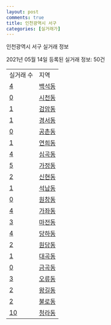 ```yaml
---
layout: post
comments: true
title: 인천광역시 서구
categories: [실거래가]
---
```


인천광역시 서구 실거래 정보

2021년 05월 14일 등록된 실거래 정보: 50건


<table>
  <tr>
    <td>실거래 수</td>
    <td>지역</td>
  </tr>

  
  <tr>
    <td><a href="2826010100.html">4</a></td>
    <td><a href="2826010100.html">백석동</a></td>
  </tr>
    

  <tr>
    <td><a href="2826010200.html">0</a></td>
    <td><a href="2826010200.html">시천동</a></td>
  </tr>
    

  <tr>
    <td><a href="2826010300.html">1</a></td>
    <td><a href="2826010300.html">검암동</a></td>
  </tr>
    

  <tr>
    <td><a href="2826010400.html">1</a></td>
    <td><a href="2826010400.html">경서동</a></td>
  </tr>
    

  <tr>
    <td><a href="2826010500.html">0</a></td>
    <td><a href="2826010500.html">공촌동</a></td>
  </tr>
    

  <tr>
    <td><a href="2826010600.html">1</a></td>
    <td><a href="2826010600.html">연희동</a></td>
  </tr>
    

  <tr>
    <td><a href="2826010700.html">4</a></td>
    <td><a href="2826010700.html">심곡동</a></td>
  </tr>
    

  <tr>
    <td><a href="2826010800.html">5</a></td>
    <td><a href="2826010800.html">가정동</a></td>
  </tr>
    

  <tr>
    <td><a href="2826010900.html">2</a></td>
    <td><a href="2826010900.html">신현동</a></td>
  </tr>
    

  <tr>
    <td><a href="2826011000.html">1</a></td>
    <td><a href="2826011000.html">석남동</a></td>
  </tr>
    

  <tr>
    <td><a href="2826011100.html">0</a></td>
    <td><a href="2826011100.html">원창동</a></td>
  </tr>
    

  <tr>
    <td><a href="2826011200.html">4</a></td>
    <td><a href="2826011200.html">가좌동</a></td>
  </tr>
    

  <tr>
    <td><a href="2826011300.html">3</a></td>
    <td><a href="2826011300.html">마전동</a></td>
  </tr>
    

  <tr>
    <td><a href="2826011400.html">4</a></td>
    <td><a href="2826011400.html">당하동</a></td>
  </tr>
    

  <tr>
    <td><a href="2826011500.html">2</a></td>
    <td><a href="2826011500.html">원당동</a></td>
  </tr>
    

  <tr>
    <td><a href="2826011700.html">1</a></td>
    <td><a href="2826011700.html">대곡동</a></td>
  </tr>
    

  <tr>
    <td><a href="2826011800.html">0</a></td>
    <td><a href="2826011800.html">금곡동</a></td>
  </tr>
    

  <tr>
    <td><a href="2826011900.html">3</a></td>
    <td><a href="2826011900.html">오류동</a></td>
  </tr>
    

  <tr>
    <td><a href="2826012000.html">2</a></td>
    <td><a href="2826012000.html">왕길동</a></td>
  </tr>
    

  <tr>
    <td><a href="2826012100.html">2</a></td>
    <td><a href="2826012100.html">불로동</a></td>
  </tr>
    

  <tr>
    <td><a href="2826012200.html">10</a></td>
    <td><a href="2826012200.html">청라동</a></td>
  </tr>
    


</table>
    